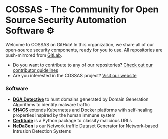 # COSSAS - The Community for Open Source Security Automation Software ⚙️

Welcome to COSSAS on GitHub! In this organization, we share all of our open-source security components, ready for you to use. All repositories are push-mirrored from [GitLab](https://gitlab.com/cossas).

- Do you want to contribute to any of our repositories? [Check out our contributor guidelines](https://gitlab.com/cossas/home/-/blob/main/CONTRIBUTING.md)
- Are you interested in the COSSAS project? [Visit our website](https://cossas-project.org)

### Software

- **[DGA Detective](https://github.com/COSSAS/dgad)** to hunt domains generated by Domain Generation Algorithms to identify malware traffic
- **[SH4CS](https://github.com/COSSAS/sh4cs)** extends Kubernetes and Docker platforms with self-healing properties inspired by the human immune system
- **[Certitude](https://github.com/COSSAS/Certitude)** is a Python package to classify malicious URLs
- **[NeDaGen](https://github.com/COSSAS/Certitude)** is our Network traffic Dataset Generator for Network-based Intrusion Detection Systems